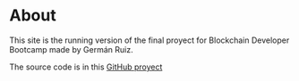 # About

This site is the running version of the final proyect for Blockchain Developer Bootcamp made by Germán Ruiz. 

The source code is in this [GitHub proyect](https://github.com/geruiz/blockchain-developer-bootcamp-final-project)
